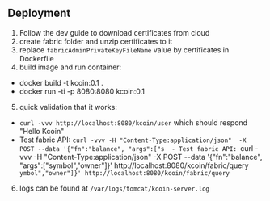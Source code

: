 ## Deployment

1. Follow the dev guide to download certificates from cloud
2. create fabric folder and unzip certificates to it
3. replace `fabricAdminPrivateKeyFileName` value by certificates in Dockerfile
4. build image and run container:
  - docker build -t kcoin:0.1 .
  - docker run -ti -p 8080:8080 kcoin:0.1
5. quick validation that it works:
  - `curl -vvv http://localhost:8080/kcoin/user` which should respond "Hello Kcoin"
  - Test fabric API: `curl -vvv -H "Content-Type:application/json"  -X POST --data '{"fn":"balance", "args":["s  - Test fabric API: `curl -vvv -H "Content-Type:application/json"  -X POST --data '{"fn":"balance", "args":["symbol","owner"]}' http://localhost:8080/kcoin/fabric/query`
ymbol","owner"]}' http://localhost:8080/kcoin/fabric/query`
6. logs can be found at `/var/logs/tomcat/kcoin-server.log`